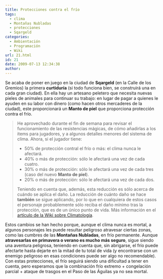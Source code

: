 ```yaml
---
title: Protecciones contra el frío
tags:
  - clima
  - Montañas Nubladas
  - protecciones
  - Sqargeld
categories:
  - Ambientación
  - Programación
  - Wiki
url: 21.html
id: 21
date: 2009-07-13 12:34:38
author:
---
```


Se acaba de poner en juego en la ciudad de **Sqargeld** (en la Calle de los Gremios) la primera **curtiduría** (si todo funciona bien, se construirá una en cada gran ciudad). En ella hay un artesano peletero que necesita nuevas pieles de animales para continuar su trabajo: en lugar de pagar a quienes le ayuden en su labor con dinero (como hacen otros mercaderes de la ciudad), este proporcionará un **Manto de piel** que proporciona protección contra el frío.

> He aprovechado durante el fin de semana para revisar el funcionamiento de las resistencias mágicas, de cómo añadirlas a los items para jugadores, y a algunos detalles menores del sistema de clima. Ahora, si el jugador tiene:
> 
> *   50% de protección contral el frío o más: el clima nunca le afectará.
> *   40% o más de protección: sólo le afectará una vez de cada cuatro.
> *   30% o más de protección: sólo le afectará una vez de cada tres (caso del nuevo **Manto de piel**).
> *   20% o más de protección: sólo le afectará una vez de cada dos.
> 
> Teniendo en cuenta que, además, esta reducción es sólo acerca de cuándo se aplica el daño. La reducción de cuánto daño se hace **también** se sigue aplicando, por lo que en cualquiera de estos casos el personaje probablemente sólo reciba el daño mínimo tras la protección, que es de un único punto de vida. Más información en el [artículo de la Wiki sobre Climatología](http://wiki.ciudadcapital.net/index.php?title=Climatolog%C3%ADa).

Estos cambios se han hecho porque, aunque el clima nunca es mortal, a algunos personajes les puede resultar peligroso atravesar ciertas zonas, como las cumbres de las **Montañas Nubladas**, en frío permanente. Aunque **atravesarlas en primavera o verano es mucho más seguro**, sigue siendo una aventura peligrosa, teniendo en cuenta que, sin abrigarse, el frío puede afectarte hasta dejarte en la mitad de tu total de vida (y encontrarse con un enemigo peligroso en esas condiciones puede ser algo no recomendable). Con estas protecciones, el frío seguirá siendo una dificultad a tener en cuenta, pero esperamos que la combinación frío extremo + congelación parcial + ataque de trasgos en el Paso de las Águilas ya no sea mortal.
